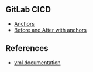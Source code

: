 ## GitLab CICD

- [Anchors](./Anchors/anchors.md)
- [Before and After with anchors](./Anchors/before-after.yml)







## References
- [yml documentation](https://docs.gitlab.com/ee/ci/yaml/yaml_optimization.html)